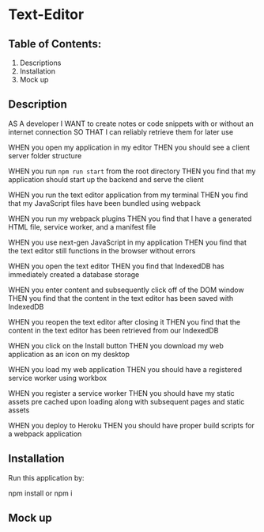 # Text-Editor

## Table of Contents:

1. Descriptions
2. Installation
3. Mock up

## Description

AS A developer
I WANT to create notes or code snippets with or without an internet connection
SO THAT I can reliably retrieve them for later use

WHEN you open my application in my editor
THEN you should see a client server folder structure

WHEN you run `npm run start` from the root directory
THEN you find that my application should start up the backend and serve the client

WHEN you run the text editor application from my terminal
THEN you find that my JavaScript files have been bundled using webpack

WHEN you run my webpack plugins
THEN you find that I have a generated HTML file, service worker, and a manifest file

WHEN you use next-gen JavaScript in my application
THEN you find that the text editor still functions in the browser without errors

WHEN you open the text editor
THEN you find that IndexedDB has immediately created a database storage

WHEN you enter content and subsequently click off of the DOM window
THEN you find that the content in the text editor has been saved with IndexedDB

WHEN you reopen the text editor after closing it
THEN you find that the content in the text editor has been retrieved from our IndexedDB

WHEN you click on the Install button
THEN you download my web application as an icon on my desktop

WHEN you load my web application
THEN you should have a registered service worker using workbox

WHEN you register a service worker
THEN you should have my static assets pre cached upon loading along with subsequent pages and static assets

WHEN you deploy to Heroku
THEN you should have proper build scripts for a webpack application

## Installation

Run this application by:

npm install or npm i

## Mock up
